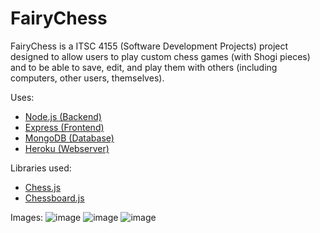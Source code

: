 # FairyChess

FairyChess is a ITSC 4155 (Software Development Projects) project designed to allow users to play custom chess games (with Shogi pieces) and to be able to save, edit, and play them with others (including computers, other users, themselves).

Uses:
- [Node.js (Backend)](https://nodejs.org/en/)
- [Express (Frontend)](https://expressjs.com/)
- [MongoDB (Database)](https://www.mongodb.com/)
- [Heroku (Webserver)](https://www.heroku.com/)

Libraries used:
- [Chess.js](https://github.com/jhlywa/chess.js)
- [Chessboard.js](https://chessboardjs.com/)

Images:
![image](https://user-images.githubusercontent.com/42122270/146279240-26c1c22b-ea55-452a-b0fe-753798d2ba54.png)
![image](https://user-images.githubusercontent.com/42122270/146279398-e3efd5b1-7e85-47ab-8491-fa12b9829e8d.png)
![image](https://user-images.githubusercontent.com/42122270/146279299-fcd5e124-8cf8-46dc-9f94-e38adc21b02b.png)
